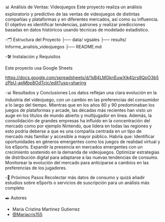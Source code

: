 📊 Análisis de Ventas: Videojuegos
Este proyecto realiza un análisis exploratorio y predictivo de las ventas de videojuegos de distintas compañías y plataformas y en diferentes mercados, así como su influencia. El objetivo es identificar tendencias, patrones y realizar predicciones basadas en datos históricos usando técnicas de modelado estadístico.

-🗂️ Estructura del Proyecto
├── data/ vgsales
├── results/ Informe_analisis_videojuegos
├── README.md


-🛠️ Instalación y Requisitos

Este proyecto usa Google Sheets

https://docs.google.com/spreadsheets/d/1sB4LMGknEuwXik4lzrs9QpO3b5zPbU-apMbp8OdTcjc/edit?usp=sharing

-📊 Resultados y Conclusiones
Los datos reflejan una clara evolución en la industria del videojuego, con un cambio en las preferencias del consumidor a lo largo del tiempo. Mientras que en los años 80 y 90 predominaban los juegos de plataformas y arcade, las décadas más recientes han visto un auge en los títulos de mundo abierto y multijugador en línea. Además, la consolidación de grandes empresas ha influido en la concentración del mercado como por ejemplo Nintendo, que lidera en todas las regiones y esto podria deberse a que es una compañía centrada en un tipo de mercado más familiar y accesible a mayor público.
Habría que:
Identificar oportunidades en géneros emergentes como los juegos de realidad virtual y los eSports.
Expandir la presencia en mercados emergentes con un crecimiento sostenido en la demanda de videojuegos.
Optimizar estrategias de distribución digital para adaptarse a las nuevas tendencias de consumo.
Monitorear la evolución del mercado para anticiparse a cambios en las preferencias de los jugadores.


-🔄 Próximos Pasos
Recolectar más datos de consumo y quizá añadir estudios sobre eSports o servicios de suscripción para un análisis más completo

✒️ Autores
- Maria Cristina Martinez Gutierrez
- [@Mariacris155](https://github.com/Mariacris155)
